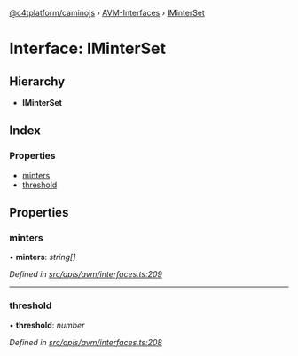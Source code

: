 [@c4tplatform/caminojs](../api.md) › [AVM-Interfaces](../modules/avm_interfaces.md) › [IMinterSet](avm_interfaces.iminterset.md)

# Interface: IMinterSet

## Hierarchy

* **IMinterSet**

## Index

### Properties

* [minters](avm_interfaces.iminterset.md#minters)
* [threshold](avm_interfaces.iminterset.md#threshold)

## Properties

###  minters

• **minters**: *string[]*

*Defined in [src/apis/avm/interfaces.ts:209](https://github.com/chain4travel/caminojs/blob/8077d740/src/apis/avm/interfaces.ts#L209)*

___

###  threshold

• **threshold**: *number*

*Defined in [src/apis/avm/interfaces.ts:208](https://github.com/chain4travel/caminojs/blob/8077d740/src/apis/avm/interfaces.ts#L208)*

